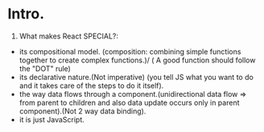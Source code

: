 # Intro.

1. What makes React SPECIAL?: 
  - its compositional model. (composition: combining simple functions together to create complex functions.)/ ( A good function should follow the "DOT" rule)
  - its declarative nature.(Not imperative) (you tell JS what you want to do and it takes care of the steps to do it itself).
  - the way data flows through a component.(unidirectional data flow => from parent to children and also data update occurs only in parent component).(Not 2 way data binding).
  - it is just JavaScript.
